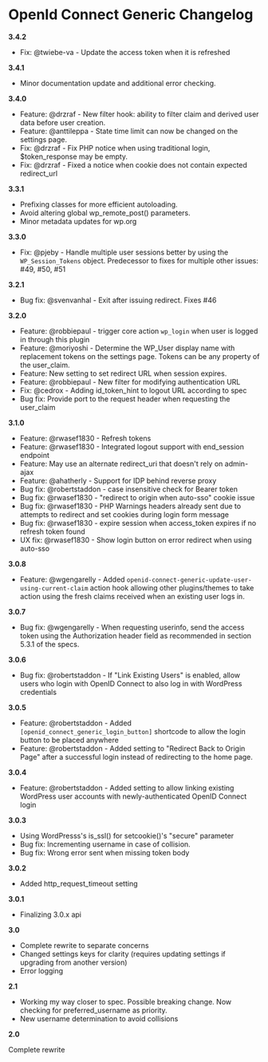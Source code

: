 
# OpenId Connect Generic Changelog

**3.4.2**

* Fix: @twiebe-va - Update the access token when it is refreshed

**3.4.1**

* Minor documentation update and additional error checking.

**3.4.0**

* Feature: @drzraf - New filter hook: ability to filter claim and derived user data before user creation.
* Feature: @anttileppa - State time limit can now be changed on the settings page.
* Fix: @drzraf - Fix PHP notice when using traditional login, $token_response may be empty.
* Fix: @drzraf - Fixed a notice when cookie does not contain expected redirect_url 

**3.3.1**

* Prefixing classes for more efficient autoloading.
* Avoid altering global wp_remote_post() parameters.
* Minor metadata updates for wp.org

**3.3.0**

* Fix: @pjeby - Handle multiple user sessions better by using the `WP_Session_Tokens` object. Predecessor to fixes for multiple other issues: #49, #50, #51

**3.2.1**

* Bug fix: @svenvanhal - Exit after issuing redirect. Fixes #46

**3.2.0**

* Feature: @robbiepaul - trigger core action `wp_login` when user is logged in through this plugin
* Feature: @moriyoshi - Determine the WP_User display name with replacement tokens on the settings page. Tokens can be any property of the user_claim.
* Feature: New setting to set redirect URL when session expires.
* Feature: @robbiepaul - New filter for modifying authentication URL
* Fix: @cedrox - Adding id_token_hint to logout URL according to spec
* Bug fix: Provide port to the request header when requesting the user_claim

**3.1.0**

* Feature: @rwasef1830 - Refresh tokens 
* Feature: @rwasef1830 - Integrated logout support with end_session endpoint
* Feature: May use an alternate redirect_uri that doesn't rely on admin-ajax
* Feature: @ahatherly - Support for IDP behind reverse proxy
* Bug fix: @robertstaddon - case insensitive check for Bearer token
* Bug fix: @rwasef1830 - "redirect to origin when auto-sso" cookie issue
* Bug fix: @rwasef1830 - PHP Warnings headers already sent due to attempts to redirect and set cookies during login form message
* Bug fix: @rwasef1830 - expire session when access_token expires if no refresh token found
* UX fix: @rwasef1830 - Show login button on error redirect when using auto-sso

**3.0.8**

* Feature: @wgengarelly - Added `openid-connect-generic-update-user-using-current-claim` action hook allowing other plugins/themes
  to take action using the fresh claims received when an existing user logs in.

**3.0.7**

* Bug fix: @wgengarelly - When requesting userinfo, send the access token using the Authorization header field as recommended in 
section 5.3.1 of the specs. 

**3.0.6**

* Bug fix: @robertstaddon - If "Link Existing Users" is enabled, allow users who login with OpenID Connect to also log in with WordPress credentials

**3.0.5**

* Feature: @robertstaddon - Added `[openid_connect_generic_login_button]` shortcode to allow the login button to be placed anywhere
* Feature: @robertstaddon - Added setting to "Redirect Back to Origin Page" after a successful login instead of redirecting to the home page.

**3.0.4**

* Feature: @robertstaddon - Added setting to allow linking existing WordPress user accounts with newly-authenticated OpenID Connect login

**3.0.3**

* Using WordPresss's is_ssl() for setcookie()'s "secure" parameter
* Bug fix: Incrementing username in case of collision.
* Bug fix: Wrong error sent when missing token body

**3.0.2**

* Added http_request_timeout setting

**3.0.1**

* Finalizing 3.0.x api

**3.0**

* Complete rewrite to separate concerns
* Changed settings keys for clarity (requires updating settings if upgrading from another version)
* Error logging

**2.1**

* Working my way closer to spec. Possible breaking change.  Now checking for preferred_username as priority.
* New username determination to avoid collisions

**2.0**

Complete rewrite

